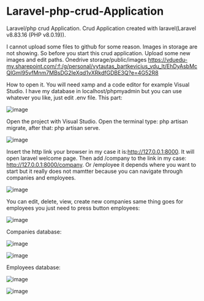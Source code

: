 # Laravel-php-crud-Application
Laravel/php crud Application. 
Crud Application created with laravel(Laravel v8.83.16 (PHP v8.0.19)).

I cannot upload some files to github for some reason. Images in storage are not showing. So before you start this crud application. Upload some new images and edit paths.
Onedrive storage/public/images https://vduedu-my.sharepoint.com/:f:/g/personal/vytautas_bartkevicius_vdu_lt/EhDyAsbMcQlGml95vfMnm7MBsDG2IeXqd1vXRkdfGDBE3Q?e=4G52R8


How to open it.
You will need xamp and a code editor for example Visual Studio.
I have my database in localhost/phpmyadmin but you can use whatever you like, just edit .env file. This part:

![image](https://user-images.githubusercontent.com/92724870/175020163-33fbcf08-6a90-463f-aaa7-42a48c272daf.png)


Open the project with Visual Studio. Open the terminal type: php artisan migrate, after that: php artisan serve.

![image](https://user-images.githubusercontent.com/92724870/175019289-d1629f79-9fff-408f-bc76-02b4e6aa2411.png)

Insert the http link your browser in my case it is:http://127.0.0.1:8000. It will open laravel welcome page.
Then add /company to the link in my case: http://127.0.0.1:8000/company. Or /employee it depends where you want to start but it really does not mamtter because you can 
navigate through companies and employees.

![image](https://user-images.githubusercontent.com/92724870/175019691-46ff4231-f897-410a-aa4b-74f7fb3539c8.png)

You can edit, delete, view, create new companies same thing goes for employees you just need to press button employees:

![image](https://user-images.githubusercontent.com/92724870/175019956-91209786-b86d-47c6-a032-aab4b3031115.png)

Companies database:

![image](https://user-images.githubusercontent.com/92724870/175032500-c524fbc5-6e64-48ad-b5b2-0dc195a9c7d2.png)

![image](https://user-images.githubusercontent.com/92724870/175032529-9a1ec1f0-0e1a-49be-a64d-4cc4474a5ebc.png)

Employees database:

![image](https://user-images.githubusercontent.com/92724870/175032600-8d038d6e-3a07-420d-a477-774321ef604e.png)

![image](https://user-images.githubusercontent.com/92724870/175032689-e74db53f-69c5-4b59-92d2-6e66acefe77b.png)






